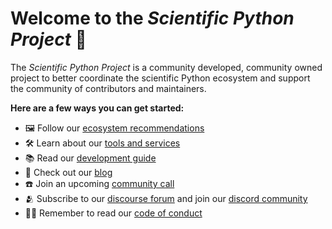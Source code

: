 # Welcome to the _Scientific Python Project_ 👋

The _Scientific Python Project_ is a community developed, community owned project to better coordinate the scientific Python ecosystem and support the community of contributors and maintainers. 

**Here are a few ways you can get started:**
- 🖼️ Follow our [ecosystem recommendations](https://scientific-python.org/specs/)
- 🛠️ Learn about our [tools and services](https://tools.scientific-python.org/)
- 📚 Read our [development guide](https://learn.scientific-python.org/development/)
- 📣 Check out our [blog](https://blog.scientific-python.org/)
- ☎️  Join an upcoming [community call](https://scientific-python.org/calendars)
- 🫂 Subscribe to our [discourse forum](https://discuss.scientific-python.org/) and join our [discord community](https://discord.com/invite/vur45CbwMz)
- 👩‍💻 Remember to read our [code of conduct](https://scientific-python.org/code_of_conduct/)
